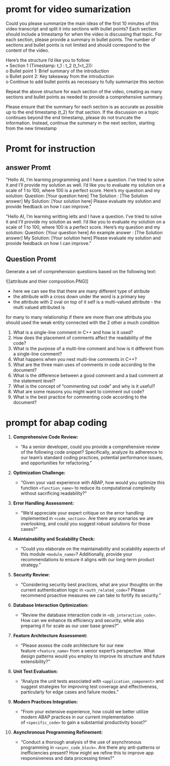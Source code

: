 
# promt for video sumarization 
Could you please summarize the main ideas of the first 10 minutes of this video transcript and split it into sections with bullet points? Each section should include a timestamp for when the video is discussing that topic. For each section, please provide a summary in bullet points. The number of sections and bullet points is not limited and should correspond to the content of the video.

Here’s the structure I’d like you to follow:  
• Section 1 (Timestamp: t_1 : t_2 (t_1<t_2)):  
o Bullet point 1: Brief summary of the introduction  
o Bullet point 2: Key takeaway from the introduction  
o Continue to add bullet points as necessary to fully summarize this section

Repeat the above structure for each section of the video, creating as many sections and bullet points as needed to provide a comprehensive summary.

Please ensure that the summary for each section is as accurate as possible up to the end timestamp (t_2) for that section. If the discussion on a topic continues beyond the end timestamp, please do not truncate the information. Instead, continue the summary in the next section, starting from the new timestamp

# Promt for instruction 

## answer Promt 
"Hello AI, I’m learning programming and I have a question. I’ve tried to solve it and I’ll provide my solution as well. I’d like you to evaluate my solution on a scale of 1 to 100, where 100 is a perfect score. Here’s my question and my solution: 
Question: [Your question here] 
The Solution : [The Solution answer]
My Solution: [Your solution here] 
Please evaluate my solution and provide feedback on how I can improve." 

"Hello AI, I’m learning writting ielts and I have a question. I’ve tried to solve it and I’ll provide my solution as well. I’d like you to evaluate my solution on a scale of 1 to 100, where 100 is a perfect score. Here’s my question and my solution: 
Question: [Your question here] 
An example answer : [The Solution answer] 
My Solution: [Your solution here] 
Please evaluate my solution and provide feedback on how I can improve." 

## Question Promt  
Generate a set of comprehension questions based on the following text:


![[attribute and thier composition.PNG]]
- here we can see the that there are many different type of atribute 
- the attribute with a cross down under the word is a primary key 
- the attribute with 2 oval on top of it self is a multi-valued attribute - the multi valued attributed is 





for many to many relationship if there are more than one attributa you should used the weak entity connected with the 2 other a much condition 




1. What is a single-line comment in C++ and how is it used?
2. How does the placement of comments affect the readability of the code?
3. What is the purpose of a multi-line comment and how is it different from a single-line comment?
4. What happens when you nest multi-line comments in C++?
5. What are the three main uses of comments in code according to the document?
6. What is the difference between a good comment and a bad comment at the statement level?
7. What is the concept of “commenting out code” and why is it useful?
8. What are some reasons you might want to comment out code?
9. What is the best practice for commenting code according to the document?


# prompt for abap coding


1. **Comprehensive Code Review:**
    
    - “As a senior developer, could you provide a comprehensive review of the following code snippet? Specifically, analyze its adherence to our team’s standard coding practices, potential performance issues, and opportunities for refactoring.”
2. **Optimization Challenge:**
    
    - “Given your vast experience with ABAP, how would you optimize this function `<function_name>` to reduce its computational complexity without sacrificing readability?”
3. **Error Handling Assessment:**
    
    - “We’d appreciate your expert critique on the error handling implemented in `<code_section>`. Are there any scenarios we are overlooking, and could you suggest robust solutions for those cases?”
4. **Maintainability and Scalability Check:**
    
    - “Could you elaborate on the maintainability and scalability aspects of this module `<module_name>`? Additionally, provide your recommendations to ensure it aligns with our long-term product strategy.”
5. **Security Review:**
    
    - “Considering security best practices, what are your thoughts on the current authentication logic in `<auth_related_code>`? Please recommend proactive measures we can take to fortify its security.”
6. **Database Interaction Optimization:**
    
    - “Review the database interaction code in `<db_interaction_code>`. How can we enhance its efficiency and security, while also preparing it for scale as our user base grows?”
7. **Feature Architecture Assessment:**
    
    - “Please assess the code architecture for our new feature `<feature_name>` from a senior expert’s perspective. What design patterns would you employ to improve its structure and future extensibility?”
8. **Unit Test Evaluation:**
    
    - “Analyze the unit tests associated with `<application_component>` and suggest strategies for improving test coverage and effectiveness, particularly for edge cases and failure modes.”
9. **Modern Practices Integration:**
    
    - “From your extensive experience, how could we better utilize modern ABAP practices in our current implementation of `<specific_code>` to gain a substantial productivity boost?”
10. **Asynchronous Programming Refinement:**
    
    - “Conduct a thorough analysis of the use of asynchronous programming in `<async_code_block>`. Are there any anti-patterns or inefficiencies present? How might we refine this to improve app responsiveness and data processing times?”